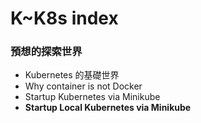 # K~K8s index

### 預想的探索世界

* Kubernetes 的基礎世界
* Why container is not Docker
* Startup Kubernetes via Minikube
* **Startup Local Kubernetes via Minikube**



